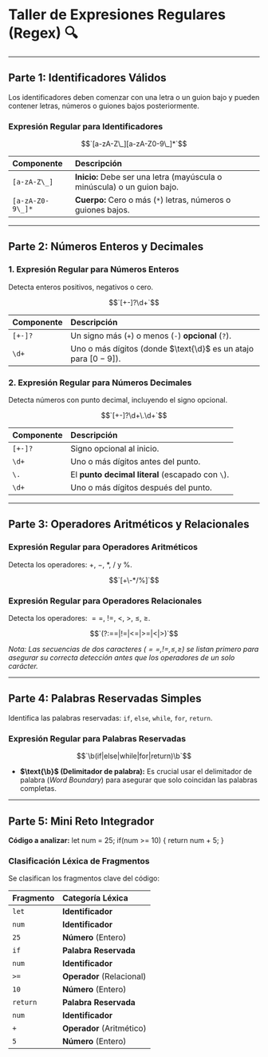 # Taller de Expresiones Regulares (Regex) 🔍

---

## Parte 1: Identificadores Válidos

Los identificadores deben comenzar con una letra o un guion bajo y pueden contener letras, números o guiones bajos posteriormente.

### Expresión Regular para Identificadores

$$`[a-zA-Z\_][a-zA-Z0-9\_]*`$$

| Componente | Descripción |
| :--- | :--- |
| `[a-zA-Z\_]` | **Inicio:** Debe ser una letra (mayúscula o minúscula) o un guion bajo. |
| `[a-zA-Z0-9\_]*` | **Cuerpo:** Cero o más (`*`) letras, números o guiones bajos. |

---

## Parte 2: Números Enteros y Decimales

### 1. Expresión Regular para Números Enteros

Detecta enteros positivos, negativos o cero.

$$`[+-]?\d+`$$

| Componente | Descripción |
| :--- | :--- |
| `[+-]?` | Un signo más (`+`) o menos (`-`) **opcional** (`?`). |
| `\d+` | Uno o más dígitos (donde $\text{\d}$ es un atajo para $[0-9]$). |

### 2. Expresión Regular para Números Decimales

Detecta números con punto decimal, incluyendo el signo opcional.

$$`[+-]?\d+\.\d+`$$

| Componente | Descripción |
| :--- | :--- |
| `[+-]?` | Signo opcional al inicio. |
| `\d+` | Uno o más dígitos antes del punto. |
| `\.` | El **punto decimal literal** (escapado con `\`). |
| `\d+` | Uno o más dígitos después del punto. |

---

## Parte 3: Operadores Aritméticos y Relacionales

### Expresión Regular para Operadores Aritméticos

Detecta los operadores: $+$, $-$, $*$, $/$ y $\%$.

$$`[+\-*/%]`$$

### Expresión Regular para Operadores Relacionales

Detecta los operadores: $==$, $!=$, $<$, $>$, $\le$, $\ge$.

$$`(?:==|!=|<=|>=|<|>)`$$

*Nota: Las secuencias de dos caracteres ($==, !=, \le, \ge$) se listan primero para asegurar su correcta detección antes que los operadores de un solo carácter.*

---

## Parte 4: Palabras Reservadas Simples

Identifica las palabras reservadas: `if`, `else`, `while`, `for`, `return`.

### Expresión Regular para Palabras Reservadas

$$`\b(if|else|while|for|return)\b`$$

* **$\text{\b}$ (Delimitador de palabra):** Es crucial usar el delimitador de palabra (*Word Boundary*) para asegurar que solo coincidan las palabras completas.

---

## Parte 5: Mini Reto Integrador

**Código a analizar:**
let num = 25;
if(num >= 10) {
return num + 5;
}


### Clasificación Léxica de Fragmentos

Se clasifican los fragmentos clave del código:

| Fragmento | Categoría Léxica |
| :--- | :--- |
| `let` | **Identificador** |
| `num` | **Identificador** |
| `25` | **Número** (Entero) |
| `if` | **Palabra Reservada** |
| `num` | **Identificador** |
| `>=` | **Operador** (Relacional) |
| `10` | **Número** (Entero) |
| `return` | **Palabra Reservada** |
| `num` | **Identificador** |
| `+` | **Operador** (Aritmético) |
| `5` | **Número** (Entero) |
